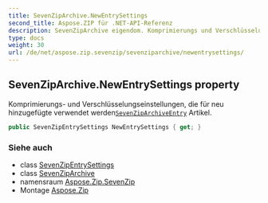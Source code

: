 ```yaml
---
title: SevenZipArchive.NewEntrySettings
second_title: Aspose.ZIP für .NET-API-Referenz
description: SevenZipArchive eigendom. Komprimierungs und Verschlüsselungseinstellungen die für neu hinzugefügte verwendet werdenSevenZipArchiveEntry Artikel.
type: docs
weight: 30
url: /de/net/aspose.zip.sevenzip/sevenziparchive/newentrysettings/
---
```

## SevenZipArchive.NewEntrySettings property

Komprimierungs- und Verschlüsselungseinstellungen, die für neu hinzugefügte verwendet werden[`SevenZipArchiveEntry`](../../sevenziparchiveentry/) Artikel.

```csharp
public SevenZipEntrySettings NewEntrySettings { get; }
```

### Siehe auch

* class [SevenZipEntrySettings](../../../aspose.zip.saving/sevenzipentrysettings/)
* class [SevenZipArchive](../)
* namensraum [Aspose.Zip.SevenZip](../../sevenziparchive/)
* Montage [Aspose.Zip](../../../)


